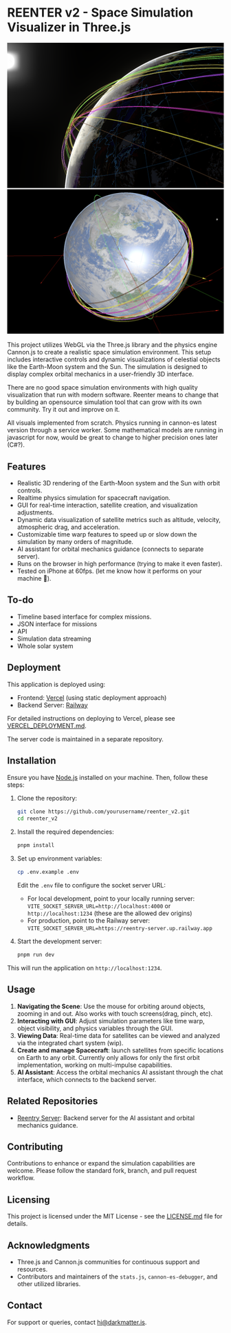 # REENTER v2 - Space Simulation Visualizer in Three.js

![Screenshot](public/assets/texture/reenter_v2.png)
![Screenshot](public/assets/texture/reenter_v2_1.png)

This project utilizes WebGL via the Three.js library and the physics engine Cannon.js to create a realistic space simulation environment. This setup includes interactive controls and dynamic visualizations of celestial objects like the Earth-Moon system and the Sun. The simulation is designed to display complex orbital mechanics in a user-friendly 3D interface.

There are no good space simulation environments with high quality visualization that run with modern software. Reenter means to change that by building an opensource simulation tool that can grow with its own community. Try it out and improve on it.

All visuals implemented from scratch. Physics running in cannon-es latest version through a service worker. Some mathematical models are running in javascript for now, would be great to change to higher precision ones later (C#?).

## Features

- Realistic 3D rendering of the Earth-Moon system and the Sun with orbit controls.
- Realtime physics simulation for spacecraft navigation.
- GUI for real-time interaction, satellite creation, and visualization adjustments.
- Dynamic data visualization of satellite metrics such as altitude, velocity, atmospheric drag, and acceleration.
- Customizable time warp features to speed up or slow down the simulation by many orders of magnitude.
- AI assistant for orbital mechanics guidance (connects to separate server).
- Runs on the browser in high performance (trying to make it even faster).
- Tested on iPhone at 60fps. (let me know how it performs on your machine 🙂).

## To-do

- Timeline based interface for complex missions.
- JSON interface for missions
- API
- Simulation data streaming
- Whole solar system

## Deployment

This application is deployed using:

- Frontend: [Vercel](https://vercel.com) (using static deployment approach)
- Backend Server: [Railway](https://railway.app)

For detailed instructions on deploying to Vercel, please see [VERCEL_DEPLOYMENT.md](VERCEL_DEPLOYMENT.md).

The server code is maintained in a separate repository.

## Installation

Ensure you have [Node.js](https://nodejs.org/) installed on your machine. Then, follow these steps:

1. Clone the repository:

   ```bash
   git clone https://github.com/yourusername/reenter_v2.git
   cd reenter_v2
   ```

2. Install the required dependencies:

   ```bash
   pnpm install
   ```

3. Set up environment variables:

   ```bash
   cp .env.example .env
   ```

   Edit the `.env` file to configure the socket server URL:

   - For local development, point to your locally running server: `VITE_SOCKET_SERVER_URL=http://localhost:4000` or `http://localhost:1234` (these are the allowed dev origins)
   - For production, point to the Railway server: `VITE_SOCKET_SERVER_URL=https://reentry-server.up.railway.app`

4. Start the development server:

   ```bash
   pnpm run dev
   ```

This will run the application on `http://localhost:1234`.

## Usage

1. **Navigating the Scene**: Use the mouse for orbiting around objects, zooming in and out. Also works with touch screens(drag, pinch, etc).
2. **Interacting with GUI**: Adjust simulation parameters like time warp, object visibility, and physics variables through the GUI.
3. **Viewing Data**: Real-time data for satellites can be viewed and analyzed via the integrated chart system (wip).
4. **Create and manage Spacecraft**: launch satellites from specific locations on Earth to any orbit. Currently only allows for only the first orbit implementation, working on multi-impulse capabilities.
5. **AI Assistant**: Access the orbital mechanics AI assistant through the chat interface, which connects to the backend server.

## Related Repositories

- [Reentry Server](https://github.com/yourusername/reentry-server): Backend server for the AI assistant and orbital mechanics guidance.

## Contributing

Contributions to enhance or expand the simulation capabilities are welcome. Please follow the standard fork, branch, and pull request workflow.

## Licensing

This project is licensed under the MIT License - see the [LICENSE.md](LICENSE) file for details.

## Acknowledgments

- Three.js and Cannon.js communities for continuous support and resources.
- Contributors and maintainers of the `stats.js`, `cannon-es-debugger`, and other utilized libraries.

## Contact

For support or queries, contact [hi@darkmatter.is](mailto:hi@darkmatter.is).
